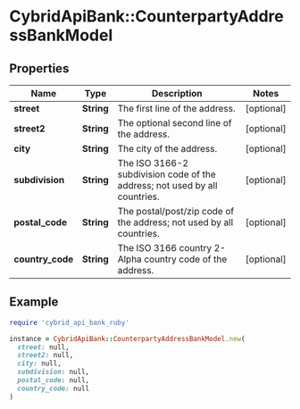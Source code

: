 # CybridApiBank::CounterpartyAddressBankModel

## Properties

| Name | Type | Description | Notes |
| ---- | ---- | ----------- | ----- |
| **street** | **String** | The first line of the address. | [optional] |
| **street2** | **String** | The optional second line of the address. | [optional] |
| **city** | **String** | The city of the address. | [optional] |
| **subdivision** | **String** | The ISO 3166-2 subdivision code of the address; not used by all countries. | [optional] |
| **postal_code** | **String** | The postal/post/zip code of the address; not used by all countries. | [optional] |
| **country_code** | **String** | The ISO 3166 country 2-Alpha country code of the address. | [optional] |

## Example

```ruby
require 'cybrid_api_bank_ruby'

instance = CybridApiBank::CounterpartyAddressBankModel.new(
  street: null,
  street2: null,
  city: null,
  subdivision: null,
  postal_code: null,
  country_code: null
)
```

